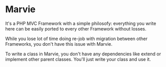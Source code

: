 Marvie
======

It's a PHP MVC Framework with a simple philosofy: everything you write here can be easily ported to every other Framework without losses.

While you lose lot of time doing re-job with migration between other Frameworks, you don't have this issue with Marvie.

To write a class in Marvie, you don't have any dependencies like extend or implement other parent classes. You'll just write your class and use it.
